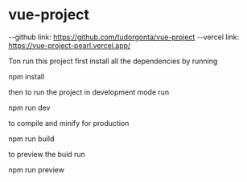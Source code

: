 # vue-project

--github link: https://github.com/tudorgonta/vue-project
--vercel link: https://vue-project-pearl.vercel.app/

Ton run this project first install all the dependencies by running

npm install

then to run the project in development mode run

npm run dev

to compile and minify for production

npm run build

to preview the buid run

npm run preview